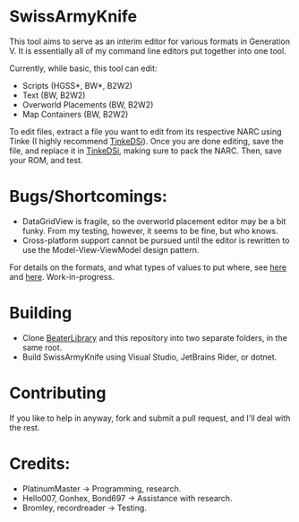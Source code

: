 ﻿# SwissArmyKnife

This tool aims to serve as an interim editor for various formats in Generation V. It is essentially all of my command line editors put together into one tool.

Currently, while basic, this tool can edit: 
* Scripts (HGSS*, BW*, B2W2) 
* Text (BW, B2W2)
* Overworld Placements (BW, B2W2)
* Map Containers (BW, B2W2)

To edit files, extract a file you want to edit from its respective NARC using Tinke (I highly recommend [TinkeDSi](https://github.com/R-YaTian/TinkeDSi/releases/tag/V0.9.3)).
Once you are done editing, save the file, and replace it in [TinkeDSi](https://github.com/R-YaTian/TinkeDSi/releases/tag/V0.9.3), making sure to pack the NARC. Then, save your ROM, and test.

# Bugs/Shortcomings:
- DataGridView is fragile, so the overworld placement editor may be a bit funky. From my testing, however, it seems to be fine, but who knows.
- Cross-platform support cannot be pursued until the editor is rewritten to use the Model-View-ViewModel design pattern.

For details on the formats, and what types of values to put where, see [here](https://github.com/PlatinumMaster/BeaterLibrary/wiki) and [here](https://github.com/PlatinumMaster/SwissArmyKnife/wiki). Work-in-progress.

# Building
* Clone [BeaterLibrary](https://github.com/PlatinumMaster/BeaterLibrary) and this repository into two separate folders, in the same root.
* Build SwissArmyKnife using Visual Studio, JetBrains Rider, or dotnet.

# Contributing
If you like to help in anyway, fork and submit a pull request, and I'll deal with the rest.

# Credits:
- PlatinumMaster -> Programming, research.
- Hello007, Gonhex, Bond697 -> Assistance with research.
- Bromley, recordreader -> Testing.